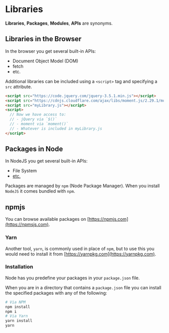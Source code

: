 # Libraries

**Libraries**, **Packages**, **Modules**, **APIs** are synonyms.

## Libraries in the Browser
In the browser you get several built-in APIs:
- Document Object Model (DOM)
- fetch
- etc.

Additional libraries can be included using a `<script>` tag and specifying a `src` attribute.

```html
<script src="https://code.jquery.com/jquery-3.5.1.min.js"></script>
<script src="https://cdnjs.cloudflare.com/ajax/libs/moment.js/2.29.1/moment.min.js"></script>
<script src="myLibrary.js"></script>
<script>
  // Now we have access to:  
  // - jQuery via `$()`
  // - moment via `moment()`
  // - Whatever is included in myLibrary.js
</script>
```

## Packages in Node
In NodeJS you get several built-in APIs:
- File System
- [etc.](https://nodejs.org/dist/latest-v15.x/docs/api/)

Packages are managed by `npm` (Node Package Manager).  When you install `NodeJS` it comes bundled with `npm`.

## npmjs
You can browse available packages on [https://npmjs.com](https://npmsjs.com).

### Yarn
Another tool, `yarn`, is commonly used in place of `npm`, but to use this you would need to install it from [https://yarnpkg.com](https://yarnpkg.com).

### Installation
Node has you predefine your packages in your `package.json` file.

When you are in a directory that contains a `package.json` file you can install the specified packages with any of the following:
```bash
# Via NPM
npm install
npm i
# Via Yarn
yarn install
yarn
```
